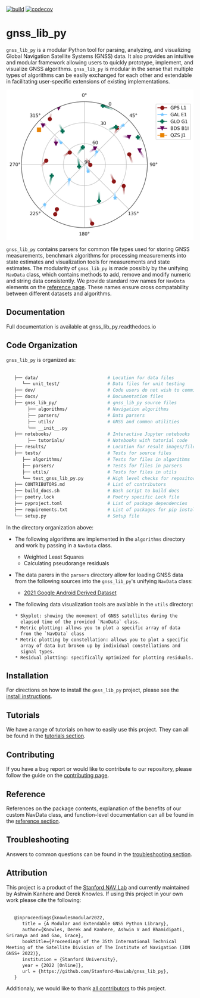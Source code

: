 [![build](https://github.com/Stanford-NavLab/gnss_lib_py/actions/workflows/python-app.yml/badge.svg)](https://github.com/Stanford-NavLab/gnss_lib_py/actions/workflows/python-app.yml)
[![codecov](https://codecov.io/gh/Stanford-NavLab/gnss_lib_py/branch/main/graph/badge.svg?token=1FBGEWRFM6)](https://codecov.io/gh/Stanford-NavLab/gnss_lib_py)


gnss_lib_py
===========

`gnss_lib_py` is a modular Python tool for parsing, analyzing, and
visualizing Global Navigation Satellite Systems (GNSS) data.
It also provides an intuitive and modular framework allowing users to
quickly prototype, implement, and visualize GNSS algorithms.
`gnss_lib_py` is modular in the sense that multiple types of
algorithms can be easily exchanged for each other and extendable in
facilitating user-specific extensions of existing implementations.

<img src="docs/source/img/skyplot.png" alt="satellite skyplot" width="600"/>

`gnss_lib_py` contains parsers for common file types used for
storing GNSS measurements, benchmark algorithms for processing
measurements into state estimates and visualization tools for measurements
and state estimates.
The modularity of `gnss_lib_py` is made possibly by the unifying
`NavData` class, which contains methods to add, remove and modify
numeric and string data consistently.
We provide standard row names for `NavData` elements on the
[reference page](gnss_lib_py.readthedocs.io/reference).
These names ensure cross compatability between different datasets and
algorithms.

Documentation
-------------
Full documentation is available at gnss_lib_py.readthedocs.io


Code Organization
-----------------

`gnss_lib_py` is organized as:

```bash

   ├── data/                          # Location for data files
      └── unit_test/                  # Data files for unit testing
   ├── dev/                           # Code users do not wish to commit
   ├── docs/                          # Documentation files
   ├── gnss_lib_py/                   # gnss_lib_py source files
        ├── algorithms/               # Navigation algorithms
        ├── parsers/                  # Data parsers
        ├── utils/                    # GNSS and common utilities
        └── __init__.py
   ├── notebooks/                     # Interactive Jupyter notebooks
        ├── tutorials/                # Notebooks with tutorial code
   ├── results/                       # Location for result images/files
   ├── tests/                         # Tests for source files
      ├── algorithms/                 # Tests for files in algorithms
      ├── parsers/                    # Tests for files in parsers
      ├── utils/                      # Tests for files in utils
      └── test_gnss_lib_py.py         # High level checks for repository
   ├── CONTRIBUTORS.md                # List of contributors
   ├── build_docs.sh                  # Bash script to build docs
   ├── poetry.lock                    # Poetry specific Lock file
   ├── pyproject.toml                 # List of package dependencies
   ├── requirements.txt               # List of packages for pip install
   └── setup.py                       # Setup file
```
In the directory organization above:

  * The following algorithms are implemented in the `algorithms`
    directory and work by passing in a `NavData` class.

      * Weighted Least Squares
      * Calculating pseudorange residuals
  * The data parers in the `parsers` directory allow for loading
    GNSS data from the following sources into the
    `gnss_lib_py`'s unifying `NavData` class:

      * [2021 Google Android Derived Dataset](https://www.kaggle.com/c/google-smartphone-decimeter-challenge)
  * The following data visualization tools are available in the
    `utils` directory:

        * Skyplot: showing the movement of GNSS satellites during the
          elapsed time of the provided `NavData` class.
        * Metric plotting: allows you to plot a specific array of data
          from the `NavData` class
        * Metric plotting by constellation: allows you to plot a specific
          array of data but broken up by individual constellations and
          signal types.
        * Residual plotting: specifically optimized for plotting residuals.


Installation
------------
For directions on how to install the `gnss_lib_py` project, please
see the [install instructions](gnss_lib_py.readthedocs.io/install).

Tutorials
---------
We have a range of tutorials on how to easily use this project. They can
all be found in the [tutorials section](gnss_lib_py.readthedocs.io/tutorials).

Contributing
------------
If you have a bug report or would like to contribute to our repository,
please follow the guide on the [contributing page](gnss_lib_py.readthedocs.io/contributing).

Reference
---------
References on the package contents, explanation of the benefits of our
custom NavData class, and function-level documentation can all be
found in the [reference section](gnss_lib_py.readthedocs.io/reference).

Troubleshooting
---------------
Answers to common questions can be found in the [troubleshooting section](gnss_lib_py.readthedocs.io/troubleshooting).

Attribution
-----------
This project is a product of the [Stanford NAV Lab](https://navlab.stanford.edu/)
and currently maintained by Ashwin Kanhere and Derek Knowles. If using
this project in your own work please cite the following:

```

   @inproceedings{knowlesmodular2022,
      title = {A Modular and Extendable GNSS Python Library},
      author={Knowles, Derek and Kanhere, Ashwin V and Bhamidipati, Sriramya and and Gao, Grace},
      booktitle={Proceedings of the 35th International Technical Meeting of the Satellite Division of The Institute of Navigation (ION GNSS+ 2022)},
      institution = {Stanford University},
      year = {2022 [Online]},
      url = {https://github.com/Stanford-NavLab/gnss_lib_py},
   }
```

Additionaly, we would like to thank [all contributors](https://github.com/Stanford-NavLab/gnss_lib_py/blob/main/CONTRIBUTORS.md) to this project.
